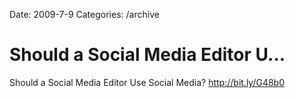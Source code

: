Date: 2009-7-9
Categories: /archive

# Should a Social Media Editor U...

Should a Social Media Editor Use Social Media? <a href="http://bit.ly/G48b0" rel="nofollow">http://bit.ly/G48b0</a>
